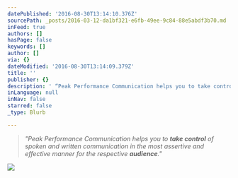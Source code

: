 ```yaml
---
datePublished: '2016-08-30T13:14:10.376Z'
sourcePath: _posts/2016-03-12-da1bf321-e6fb-49ee-9c84-88e5abdf3b70.md
inFeed: true
authors: []
hasPage: false
keywords: []
author: []
via: {}
dateModified: '2016-08-30T13:14:09.379Z'
title: ''
publisher: {}
description: ' “Peak Performance Communication helps you to take control of spoken and written communication in the most assertive and effective manner for the respective audience.”'
inLanguage: null
inNav: false
starred: false
_type: Blurb

---
```

> _"Peak Performance Communication helps you to **take control** of spoken and written communication in the most assertive and effective manner for the respective **audience**."_

![](https://s3-us-west-2.amazonaws.com/the-grid-img/p/70f8f9adf144025255e8afa133e03d8d3be72d65.jpg)